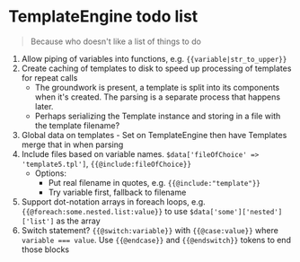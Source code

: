 # TemplateEngine todo list
> Because who doesn't like a list of things to do


1. Allow piping of variables into functions, e.g. `{{variable|str_to_upper}}`
2. Create caching of templates to disk to speed up processing of templates for repeat calls
    * The groundwork is present, a template is split into its components when it's created.
      The parsing is a separate process that happens later.
    * Perhaps serializing the Template instance and storing in a file with the template filename?
3. Global data on templates - Set on TemplateEngine then have Templates merge that in when parsing
4. Include files based on variable names. `$data['fileOfChoice' => 'template5.tpl']`,
    `{{@include:fileOfChoice}}`
    * Options:
        - Put real filename in quotes, e.g. `{{@include:"template"}}`
        - Try variable first, fallback to filename
5. Support dot-notation arrays in foreach loops, e.g. `{{@foreach:some.nested.list:value}}` to use
    `$data['some']['nested']['list']` as the array
6. Switch statement?  `{{@switch:variable}}` with `{{@case:value}}` where `variable === value`.
    Use `{{@endcase}}` and `{{@endswitch}}` tokens to end those blocks
